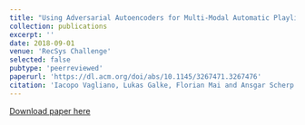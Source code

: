 ```yaml
---
title: "Using Adversarial Autoencoders for Multi-Modal Automatic Playlist Continuation"
collection: publications
excerpt: ''
date: 2018-09-01
venue: 'RecSys Challenge'
selected: false
pubtype: 'peerreviewed'
paperurl: 'https://dl.acm.org/doi/abs/10.1145/3267471.3267476'
citation: 'Iacopo Vagliano, Lukas Galke, Florian Mai and Ansgar Scherp. (2018). &quot;Using Adversarial Autoencoders for Multi-Modal Automatic Playlist Continuation.&quot; <i>RecSys 2018</i>.'
---
```


[Download paper here](https://dl.acm.org/doi/abs/10.1145/3267471.3267476)
